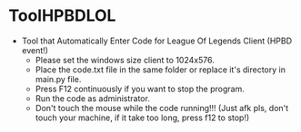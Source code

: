 # ToolHPBDLOL

* Tool that Automatically Enter Code for League Of Legends Client (HPBD event!)
  - Please set the windows size client to 1024x576.
  - Place the code.txt file in the same folder or replace it's directory in main.py file.
  - Press F12 continuously if you want to stop the program.
  - Run the code as administrator.
  - Don't touch the mouse while the code running!!! (Just afk pls, don't touch your machine, if it take too long, press f12 to stop!)
 
